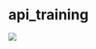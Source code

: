 # api_training
[![](https://jitpack.io/v/yasser289/api_training.svg)](https://jitpack.io/#yasser289/api_training)
